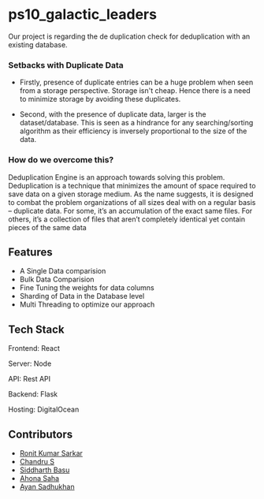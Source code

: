 # ps10_galactic_leaders

Our project is regarding the de duplication check for deduplication 
with an existing database. 

### Setbacks with Duplicate Data
- Firstly, presence of duplicate entries can be a huge problem when seen from a storage perspective. Storage isn't cheap. Hence there is a need to minimize storage by avoiding these duplicates.

- Second, with the presence of duplicate data, larger is the dataset/database. This is seen as a hindrance for any searching/sorting algorithm as their efficiency is inversely proportional to the size of the data.

### How do we overcome this?
Deduplication Engine is an approach towards solving this problem.
Deduplication is a technique that minimizes the
amount of space required to save data on a given storage medium. As
the name suggests, it is designed to combat the problem
organizations of all sizes deal with on a regular basis – duplicate data.
For some, it’s an accumulation of the exact same files. For others, it’s
a collection of files that aren’t completely identical yet contain pieces
of the same data


## Features

- A Single Data comparision 
- Bulk Data Comparision
- Fine Tuning the weights for data columns
- Sharding of Data in the  Database level
- Multi Threading to optimize our approach



## Tech Stack

Frontend: React

Server: Node

API: Rest API

Backend: Flask

Hosting: DigitalOcean


## Contributors

- [Ronit Kumar Sarkar](https://github.com/Codee0101)
- [Chandru S](https://github.com/CRag-01)
- [Siddharth Basu](https://github.com/sid1999-dot)
- [Ahona Saha](https://github.com/Ahona18)
- [Ayan Sadhukhan](https://www.github.com/ayan2809)
